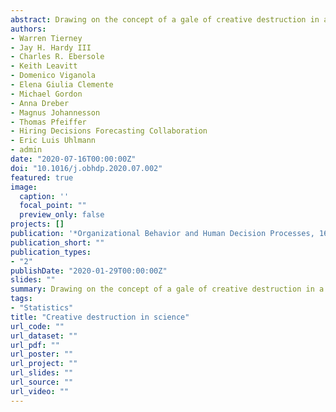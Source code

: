 ```yaml
---
abstract: Drawing on the concept of a gale of creative destruction in a capitalistic economy, we argue that initiatives to assess the robustness of findings in the organizational literature should aim to simultaneously test competing ideas operating in the same theoretical space. In other words, replication efforts should seek not just to support or question the original findings, but also to replace them with revised, stronger theories with greater explanatory power. Achieving this will typically require adding new measures, conditions, and subject populations to research designs, in order to carry out conceptual tests of multiple theories in addition to directly replicating the original findings. To illustrate the value of the creative destruction approach for theory pruning in organizational scholarship, we describe recent replication initiatives re-examining culture and work morality, working parents’ reasoning about day care options, and gender discrimination in hiring decisions. *Significance statement:* It is becoming increasingly clear that many, if not most, published research findings across scientific fields are not readily replicable when the same method is repeated. Although extremely valuable, failed replications risk leaving a theoretical void—reducing confidence the original theoretical prediction is true, but not replacing it with positive evidence in favor of an alternative theory. We introduce the creative destruction approach to replication, which combines theory pruning methods from the field of management with emerging best practices from the open science movement, with the aim of making replications as generative as possible. In effect, we advocate for a Replication 2.0 movement in which the goal shifts from checking on the reliability of past findings to actively engaging in competitive theory testing and theory building. *Scientific transparency statement:* The materials, code, and data for this article are posted publicly on the Open Science Framework, with links provided in the article.
authors:
- Warren Tierney
- Jay H. Hardy III
- Charles R. Ebersole
- Keith Leavitt
- Domenico Viganola
- Elena Giulia Clemente
- Michael Gordon
- Anna Dreber
- Magnus Johannesson
- Thomas Pfeiffer
- Hiring Decisions Forecasting Collaboration
- Eric Luis Uhlmann
- admin
date: "2020-07-16T00:00:00Z"
doi: "10.1016/j.obhdp.2020.07.002"
featured: true
image:
  caption: ''
  focal_point: ""
  preview_only: false
projects: []
publication: '*Organizational Behavior and Human Decision Processes, 161*, 291-309'
publication_short: ""
publication_types:
- "2"
publishDate: "2020-01-29T00:00:00Z"
slides: ""
summary: Drawing on the concept of a gale of creative destruction in a capitalistic economy, we argue that initiatives to assess the robustness of findings in the organizational literature should aim to simultaneously test competing ideas operating in the same theoretical space. In other words, replication efforts should seek not just to support or question the original findings, but also to replace them with revised, stronger theories with greater explanatory power. Achieving this will typically require adding new measures, conditions, and subject populations to research designs, in order to carry out conceptual tests of multiple theories in addition to directly replicating the original findings. To illustrate the value of the creative destruction approach for theory pruning in organizational scholarship, we describe recent replication initiatives re-examining culture and work morality, working parents’ reasoning about day care options, and gender discrimination in hiring decisions. *Significance statement:* It is becoming increasingly clear that many, if not most, published research findings across scientific fields are not readily replicable when the same method is repeated. Although extremely valuable, failed replications risk leaving a theoretical void—reducing confidence the original theoretical prediction is true, but not replacing it with positive evidence in favor of an alternative theory. We introduce the creative destruction approach to replication, which combines theory pruning methods from the field of management with emerging best practices from the open science movement, with the aim of making replications as generative as possible. In effect, we advocate for a Replication 2.0 movement in which the goal shifts from checking on the reliability of past findings to actively engaging in competitive theory testing and theory building. *Scientific transparency statement:* The materials, code, and data for this article are posted publicly on the Open Science Framework, with links provided in the article.
tags:
- "Statistics"
title: "Creative destruction in science"
url_code: ""
url_dataset: ""
url_pdf: ""
url_poster: ""
url_project: ""
url_slides: ""
url_source: ""
url_video: ""
---
```


<script type="text/javascript" src="//cdn.plu.mx/widget-details.js"></script>
<a href="https://plu.mx/plum/a/?doi=10.1016/j.obhdp.2020.07.002" class="plumx-details"></a>

